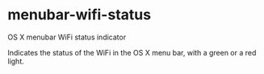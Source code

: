 # menubar-wifi-status
OS X menubar WiFi status indicator

Indicates the status of the WiFi in the OS X menu bar, with a green or a red light. 
